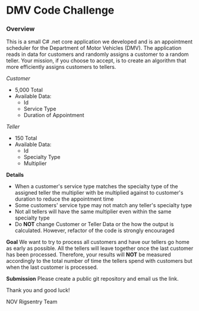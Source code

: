 # DMV Code Challenge

### **Overview**
This is a small C# .net core application we developed and is an appointment scheduler for the Department of Motor Vehicles (DMV). The application reads in data for customers and randomly assigns a customer to a random teller.  Your mission, if you choose to accept, is to create an algorithm that more efficiently assigns customers to tellers.

 *Customer*
- 5,000 Total
- Available Data:
	- Id
	- Service Type
	- Duration of Appointment
	
*Teller*
- 150 Total
- Available Data:
	- Id
	- Specialty Type
	- Multiplier

**Details**
- When a customer's service type matches the specialty type of the assigned teller the multiplier with be multiplied against to customer's duration to reduce the appointment time
- Some customers' service type may not match any teller's specialty type
- Not all tellers will have the same multiplier even within the same specialty type
- Do **NOT** change Customer or Teller Data or the how the output is calculated. However, refactor of the code is strongly encouraged

**Goal**
We want to try to process all customers and have our tellers go home as early as possible. All the tellers will leave together once the last customer has been processed. Therefore, your results will **NOT** be measured accordingly to the total number of time the tellers spend with customers but when the last customer is processed.

**Submission**
Please create a public git repository and email us the link.

Thank you and good luck!

NOV Rigsentry Team

